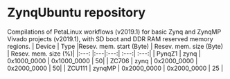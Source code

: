 # ZynqUbuntu repository
Compilations of PetaLinux workflows (v2019.1) for basic Zynq and ZynqMP Vivado projects (v2019.1), with SD boot and DDR RAM reserved memory regions.
| Device        | Type |Resev. mem. start (Byte) | Resev. mem. size (Byte) | Resev. mem. size (%)|
|:---: |:---|:---:| :---:| :---:|
| PynqZ1 | zynq   | 0x1000_0000 | 0x1000_0000 | 50|
| ZC706  | zynq | 0x2000_0000      |   0x2000_0000 | 50|
| ZCU111 | zynqMP   | 0x2000_0000      |   0x2000_0000 | 25 |


